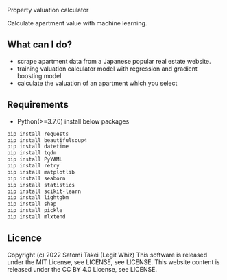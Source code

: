 Property valuation calculator

Calculate apartment value with machine learning.

## What can I do?
- scrape apartment data from a Japanese popular real estate website.
- training valuation calculator model with regression and gradient boosting model
- calculate the valuation of an apartment which you select

## Requirements
- Python(>=3.7.0)
install below packages
```sh:install_packages.sh
pip install requests
pip install beautifulsoup4
pip install datetime
pip install tqdm
pip install PyYAML
pip install retry
pip install matplotlib
pip install seaborn
pip install statistics
pip install scikit-learn
pip install lightgbm
pip install shap
pip install pickle
pip install mlxtend
```

## Licence
Copyright (c) 2022 Satomi Takei (Legit Whiz)
This software is released under the MIT License, see LICENSE, see LICENSE.
This website content is released under the CC BY 4.0 License, see LICENSE.